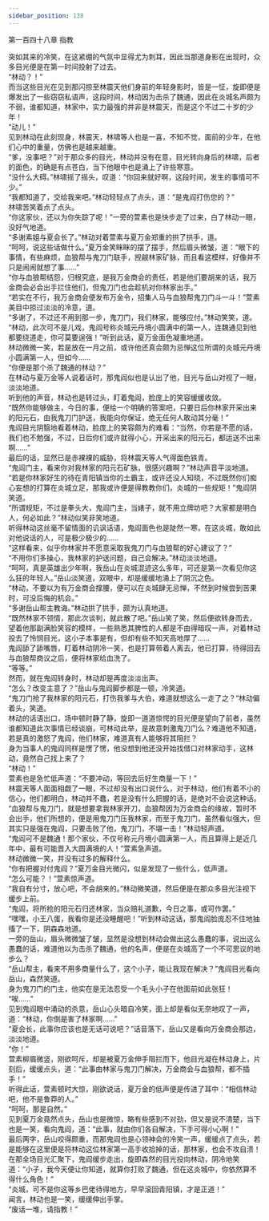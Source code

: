 ```yaml
---
sidebar_position: 138
---
```

 第一百四十八章 指教


突如其来的冷笑，在这紧绷的气氛中显得尤为刺耳，因此当那道身影在出现时，众多目光便是在第一时间投射了过去。  
“林动？！”  
而当这些目光在见到那闪掠至林震天他们身前的年轻身影时，皆是一怔，旋即便是爆发出了一些窃窃私语声，这段时间，林动因为击杀了魏通，因此在炎城名声颇为不弱，谁都知道，林家中，实力最强的并非是林震天，而是这个不过二十岁的少年！  
“动儿！”  
见到林动在此刻现身，林震天，林啸等人也是一喜，不知不觉，面前的少年，在他们心中的重量，仿佛也是越来越重。  
“爹，没事吧？”对于那众多的目光，林动并没有在意，目光转向身后的林啸，后者的面色，的确是有点苍白，当下他眼中也是涌上了许些寒意。  
“没什么大碍。”林啸摇了摇头，叹道：“你回来就好啊，这段时间，发生的事情可不少。”  
“我都知道了，交给我来吧。”林动轻轻点了点头，道：“是鬼阎打伤您的？”  
林啸苦笑着点了点头。  
“你这家伙，还以为你失踪了呢！”一旁的萱素也是快步走了过来，白了林动一眼，没好气地道。  
“多谢素姐与夏会长了。”林动对着萱素与夏万金郑重的拱了拱手，道。  
“呵呵，说这些话做什么。”夏万金笑眯眯的摆了摆手，然后眉头微皱，道：“眼下的事情，有些麻烦，血狼帮与鬼刀门联手，觊觎林家矿脉，而且看这模样，好像并不只是闹闹就想了事……”  
“你与血狼帮结怨，归根究底，是我万金商会的责任，若是他们要胡来的话，我万金商会必会出手拦住他们，但鬼刀门也会趁机对你林家出手。”  
“若实在不行，我万金商会便发布万金令，招集人马与血狼帮鬼刀门斗一斗！”萱素美目中掠过淡淡的冷意，道。  
“多谢了，不过还不用到那一步，鬼刀门，我们林家，能够应付。”林动笑笑，道。  
“林动，此次可不是儿戏，鬼阎号称炎城元丹境小圆满中的第一人，连魏通见到他都要绕道走，你可莫要逞强！”听到此话，夏万金面色凝重地道。  
林动微微一笑，若是放在一月之前，或许他还真会颇为忌惮这位所谓的炎城元丹境小圆满第一人，但如今……  
“你便是那个杀了魏通的林动？”  
在林动与夏万金等人说着话时，那鬼阎似也是认出了他，目光与岳山对视了一眼，淡淡地道。  
听到他的声音，林动也是转过头，盯着鬼阎，脸庞上的笑容缓缓收敛。  
“既然你能够做主，今日的事，便给一个明确的答案吧，只要日后你林家开采出来的阳元石，由我鬼刀门护送，我能向你保证，绝无任何人敢动其分毫！”  
鬼阎目光阴翳地看着林动，脸庞上的笑容颇为的难看：“当然，你若是不愿的话，我们也不勉强，不过，日后你们或许就得小心，开采出来的阳元石，都运送不出来啊……”  
最后的话，显然已是赤裸裸的威胁，将林震天等人气得面色铁青。  
“鬼阎门主，看来你对我林家的阳元石矿脉，很感兴趣啊？”林动声音平淡地道。  
“若是你林家好生的待在青阳镇当你的土霸主，或许还没人知晓，不过既然你们痴心妄想的打算在炎城立足，那我或许便是得教教你们，炎城的一些规矩！”鬼阎阴笑道。  
“所谓规矩，不过是拳头大，鬼阎门主，当婊子，就不用立牌坊吧？大家都是明白人，何必如此？”林动似笑非笑地道。  
听得林动这丝毫不留情面的讥讽话语，鬼阎面色也是陡然一寒，在这炎城，敢如此对他说话的人，可是极少极少的……  
“这样看来，似乎你林家并不愿意采取我鬼刀门与血狼帮的好心建议了？”  
“不用你们多操心，我林家的护送问题，自己会解决。”林动淡淡地道。  
“呵呵，真是英雄出少年啊，我岳山在炎城混迹这么多年，可还是第一次看见你这么狂的年轻人。”岳山淡笑道，双眼中，却是缓缓地涌上了阴沉之色。  
“林动，不要以为有万金商会撑腰，便可以在炎城肆无忌惮，不然到时候尝到苦果时，可没后悔的机会。”  
“多谢岳山帮主教诲。”林动拱了拱手，颇为认真地道。  
“既然林家不领情，那此次谈判，就此散了吧。”岳山笑了笑，然后便欲转身而去，望着他那副满脸笑容的模样，一些熟悉其脾性的人都是不由得暗叹一声，对着林动投去了怜悯目光，这小子本事是有，但却有些不知天高地厚了……  
鬼阎舔了舔嘴唇，盯着林动阴冷一笑，也是打算带着人离去，他已打算，待得回去与血狼帮商议之后，便将林家给血洗了。  
“等等。”  
然而，就在鬼阎转身时，林动却是再度淡淡出声。  
“怎么？改变主意了？”岳山与鬼阎脚步都是一顿，冷笑道。  
“鬼刀门抢了我林家的阳元石，打伤我爹与大伯，难道就想这么一走了之？”林动偏着头，笑道。  
林动的话语出口，场中顿时静了静，旋即一道道惊愕的目光便是望向了前者，虽然谁都知道此次事情已经谈崩，可林动此举，是故意刺激鬼刀门么？难道他不知道，若是真的激怒了鬼阎，他们林家，难道真有人能够将其阻拦？  
身为当事人的鬼阎同样是愣了愣，他没想到他还没开始找借口对林家动手，这林动，竟然自己找上来了？  
“林动！”  
萱素也是急忙低声道：“不要冲动，等回去后好生商量一下！”  
林震天等人面面相觑了一眼，不过却没有出口说什么，对于林动，他们有着不小的信心，他们都明白，林动并不蠢，若是没有什么把握的话，是绝对不会说这种话。  
“血狼帮与鬼刀门，就是想要拿我林家开刀，血狼帮因为万金商会的缘故，暂时不会出手，他们所想的，便是用鬼刀门压我林家，而至于鬼刀门，虽然看似强大，但其实只是强在鬼阎，只要击败了他，鬼刀门，不堪一击！”林动轻声道。  
“鬼阎可不是魏通！那个家伙，不仅号称元丹境小圆满第一人，而且算得上是近几年中，最有可能晋入大圆满境的人！”萱素急声道。  
林动微微一笑，并没有过多的解释什么。  
“你有把握对付鬼阎？”夏万金目光微闪，似是发现了一些什么，低声道。  
“怎么可能？！”萱素惊声道。  
“我自有分寸，放心吧，不会胡来的。”林动微笑道，然后便是在那众多目光注视下缓步上前。  
“鬼阎，将所抢的阳元石归还林家，当众赔礼道歉，今日之事，或可作罢。”  
“嘿嘿，小王八蛋，我看你是还没睡醒吧！”听到林动这话，那鬼阎脸庞忍不住地抽搐了一下，阴森森地道。  
一旁的岳山，眉头微微皱了皱，显然是没想到林动会做出这么愚蠢的事，说出这么愚蠢的话，难道他以为击杀了魏通，他的名声，便是在炎城高了一个不可思议的地步么？  
“岳山帮主，看来不用多商量什么了，这个小子，能让我现在解决？”鬼阎目光看向岳山，森然笑道。  
身为鬼刀门的门主，他实在是无法忍受一个毛头小子在他面前如此张狂！  
“唉……”  
见到鬼阎眼中涌动的杀意，岳山心头暗自冷笑，面上却是看似无奈地叹了一声，道：“林动，你倒是害了林家啊……”  
“夏会长，此事你应该也是无话可说吧？”话音落下，岳山又是看向万金商会那边，淡淡地道。  
“你！”  
萱素柳眉微竖，刚欲呵斥，却是被夏万金伸手阻拦而下，他目光凝在林动身上，片刻后，缓缓点头，道：“此事由林家与鬼刀门解决，万金商会与血狼帮，都不插手！”  
听得此话，萱素顿时大惊，刚欲说话，夏万金的低声便是传进了耳中：“相信林动吧，他不是鲁莽的人。”  
“呵呵，那是自然。”  
见到夏万金竟然点头，岳山也是微惊，略有些感到不对劲，但又是说不清楚，当下也是一笑，看向鬼阎，道：“此事，就由你们各自解决，下手可得小心啊！”  
最后两字，岳山咬得颇重，而那鬼阎也是心领神会的冷笑一声，缓缓点了点头，若是能够在这里便是将林动这位林家第一高手收拾掉的话，那林家，也会不攻自溃！  
在那全场目光汇聚下，鬼阎缓步走出，旋即森然的目光投向林动，阴冷地笑道：“小子，我今天便让你知道，就算你打败了魏通，但在这炎城中，你依然算不得什么角色！”  
“炎城，可不是你这等乡巴佬待得地方，早早滚回青阳镇，才是正道！”  
闻言，林动也是一笑，缓缓伸出手掌。  
“废话一堆，请指教！”  
  
  
